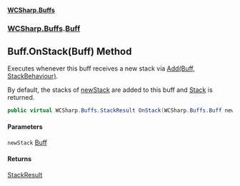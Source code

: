 #### [WCSharp.Buffs](README.md 'README')
### [WCSharp.Buffs](WCSharp.Buffs.md 'WCSharp.Buffs').[Buff](WCSharp.Buffs.Buff.md 'WCSharp.Buffs.Buff')

## Buff.OnStack(Buff) Method

Executes whenever this buff receives a new stack via [Add(Buff, StackBehaviour)](WCSharp.Buffs.BuffSystem.Add(WCSharp.Buffs.Buff,WCSharp.Buffs.StackBehaviour).md 'WCSharp.Buffs.BuffSystem.Add(WCSharp.Buffs.Buff, WCSharp.Buffs.StackBehaviour)').  
  
By default, the stacks of [newStack](WCSharp.Buffs.Buff.OnStack(WCSharp.Buffs.Buff).md#WCSharp.Buffs.Buff.OnStack(WCSharp.Buffs.Buff).newStack 'WCSharp.Buffs.Buff.OnStack(WCSharp.Buffs.Buff).newStack') are added to this buff and [Stack](WCSharp.Buffs.StackResult.md#WCSharp.Buffs.StackResult.Stack 'WCSharp.Buffs.StackResult.Stack') is returned.

```csharp
public virtual WCSharp.Buffs.StackResult OnStack(WCSharp.Buffs.Buff newStack);
```
#### Parameters

<a name='WCSharp.Buffs.Buff.OnStack(WCSharp.Buffs.Buff).newStack'></a>

`newStack` [Buff](WCSharp.Buffs.Buff.md 'WCSharp.Buffs.Buff')

#### Returns
[StackResult](WCSharp.Buffs.StackResult.md 'WCSharp.Buffs.StackResult')